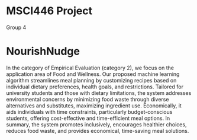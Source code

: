 # MSCI446 Project
Group 4
# NourishNudge
In the category of Empirical Evaluation (category 2), we focus on the application area of Food
and Wellness. Our proposed machine learning algorithm streamlines meal planning by
customizing recipes based on individual dietary preferences, health goals, and restrictions.
Tailored for university students and those with dietary limitations, the system addresses
environmental concerns by minimizing food waste through diverse alternatives and substitutes,
maximizing ingredient use. Economically, it aids individuals with time constraints, particularly
budget-conscious students, offering cost-effective and time-efficient meal options. In summary,
the system promotes inclusively, encourages healthier choices, reduces food waste, and provides
economical, time-saving meal solutions.


